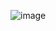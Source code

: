 ![image](https://user-images.githubusercontent.com/91787757/205531951-97fabb0c-f9a8-4e43-9db2-4fbdd9791c9c.png)

